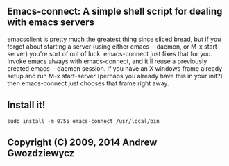 ## Emacs-connect: A simple shell script for dealing with emacs servers

emacsclient is pretty much the greatest thing since sliced bread, but if you forget
about starting a server (using either emacs --daemon, or M-x start-server) you're sort
of out of luck. emacs-connect just fixes that for you. Invoke emacs always with
emacs-connect, and it'll reuse a previously created emacs --daemon session. If you
have an X windows frame already setup and run M-x start-server (perhaps you already
have this in your init?) then emacs-connect just chooses that frame right away.

## Install it!

    sudo install -m 0755 emacs-connect /usr/local/bin

## Copyright (C) 2009, 2014 Andrew Gwozdziewycz


